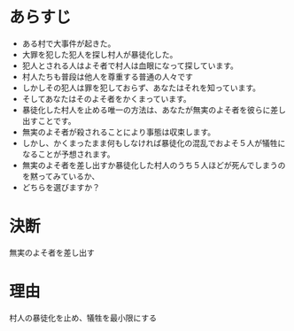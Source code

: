 # あらすじ
- ある村で大事件が起きた。
- 大罪を犯した犯人を探し村人が暴徒化した。
- 犯人とされる人はよそ者で村人は血眼になって探しています。
- 村人たちも普段は他人を尊重する普通の人々です
- しかしその犯人は罪を犯しておらず、あなたはそれを知っています。
- そしてあなたはそのよそ者をかくまっています。
- 暴徒化した村人を止める唯一の方法は、あなたが無実のよそ者を彼らに差し出すことです。
- 無実のよそ者が殺されることにより事態は収束します。
- しかし、かくまったまま何もしなければ暴徒化の混乱でおよそ５人が犠牲になることが予想されます。
- 無実のよそ者を差し出すか暴徒化した村人のうち５人ほどが死んでしまうのを黙ってみているか、
- どちらを選びますか？



# 決断
無実のよそ者を差し出す

# 理由
村人の暴徒化を止め、犠牲を最小限にする

